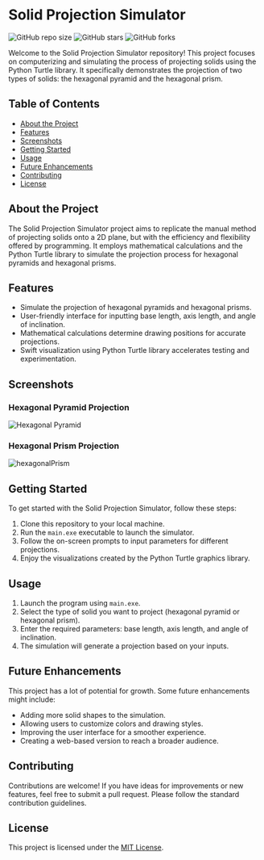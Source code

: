 # Solid Projection Simulator

![GitHub repo size](https://img.shields.io/github/repo-size/onkar69483/Solid-Projection-Simulator)
![GitHub stars](https://img.shields.io/github/stars/onkar69483/Solid-Projection-Simulator?style=social)
![GitHub forks](https://img.shields.io/github/forks/onkar69483/Solid-Projection-Simulator?style=social)


Welcome to the Solid Projection Simulator repository! This project focuses on computerizing and simulating the process of projecting solids using the Python Turtle library. It specifically demonstrates the projection of two types of solids: the hexagonal pyramid and the hexagonal prism.

## Table of Contents
- [About the Project](#about-the-project)
- [Features](#features)
- [Screenshots](#screenshots)
- [Getting Started](#getting-started)
- [Usage](#usage)
- [Future Enhancements](#future-enhancements)
- [Contributing](#contributing)
- [License](#license)

## About the Project

The Solid Projection Simulator project aims to replicate the manual method of projecting solids onto a 2D plane, but with the efficiency and flexibility offered by programming. It employs mathematical calculations and the Python Turtle library to simulate the projection process for hexagonal pyramids and hexagonal prisms.

## Features

- Simulate the projection of hexagonal pyramids and hexagonal prisms.
- User-friendly interface for inputting base length, axis length, and angle of inclination.
- Mathematical calculations determine drawing positions for accurate projections.
- Swift visualization using Python Turtle library accelerates testing and experimentation.

## Screenshots

### Hexagonal Pyramid Projection
![Hexagonal Pyramid](https://user-images.githubusercontent.com/61963755/208934884-50482a09-2342-4706-b5bf-3bce2d177f66.png)

### Hexagonal Prism Projection
![hexagonalPrism](https://github.com/onkar69483/Engineering-Graphics-Lab-Project/assets/61963755/0d3d9a1f-770c-4f0c-9084-10593794d508)

## Getting Started

To get started with the Solid Projection Simulator, follow these steps:

1. Clone this repository to your local machine.
2. Run the `main.exe` executable to launch the simulator.
3. Follow the on-screen prompts to input parameters for different projections.
4. Enjoy the visualizations created by the Python Turtle graphics library.

## Usage

1. Launch the program using `main.exe`.
2. Select the type of solid you want to project (hexagonal pyramid or hexagonal prism).
3. Enter the required parameters: base length, axis length, and angle of inclination.
4. The simulation will generate a projection based on your inputs.

## Future Enhancements

This project has a lot of potential for growth. Some future enhancements might include:

- Adding more solid shapes to the simulation.
- Allowing users to customize colors and drawing styles.
- Improving the user interface for a smoother experience.
- Creating a web-based version to reach a broader audience.

## Contributing

Contributions are welcome! If you have ideas for improvements or new features, feel free to submit a pull request. Please follow the standard contribution guidelines.

## License

This project is licensed under the [MIT License](LICENSE).
